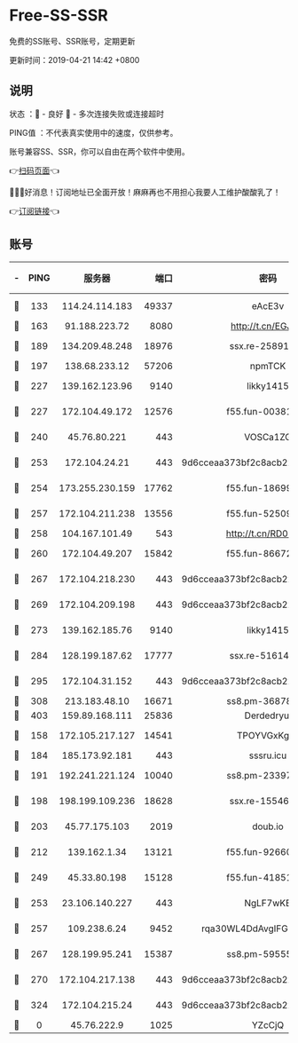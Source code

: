 # Free-SS-SSR

免费的SS账号、SSR账号，定期更新

更新时间：2019-04-21 14:42 +0800

## 说明

状态     ：🙂 - 良好 🙁 - 多次连接失败或连接超时

PING值   ：不代表真实使用中的速度，仅供参考。

账号兼容SS、SSR，你可以自由在两个软件中使用。

👉[扫码页面](https://liesauer.github.io/Free-SS-SSR/)👈

🎉🎉🎉好消息！订阅地址已全面开放！麻麻再也不用担心我要人工维护酸酸乳了！

👉[订阅链接](https://www.liesauer.net/yogurt/subscribe?ACCESS_TOKEN=DAYxR3mMaZAsaqUb)👈

## 账号

|-|PING|服务器|端口|密码|加密方式|区域|
|:----:|:----:|:-----:|-----:|:----:|:----:|:----:|
|🙂|133|114.24.114.183|49337|eAcE3v|chacha20-ietf|TW|
|🙂|163|91.188.223.72|8080|http://t.cn/EGJIyrl|rc4-md5|RU|
|🙂|189|134.209.48.248|18976|ssx.re-25891402|aes-256-cfb|US|
|🙂|197|138.68.233.12|57206|npmTCK|rc4-md5|US|
|🙂|227|139.162.123.96|9140|likky1415|aes-256-cfb|JP|
|🙂|227|172.104.49.172|12576|f55.fun-00381492|aes-256-cfb|SG|
|🙂|240|45.76.80.221|443|VOSCa1ZG|aes-256-cfb|DE|
|🙂|253|172.104.24.21|443|9d6cceaa373bf2c8acb22e60b6a58be6|aes-256-cfb|US|
|🙂|254|173.255.230.159|17762|f55.fun-18699425|aes-256-cfb|US|
|🙂|257|172.104.211.238|13556|f55.fun-52509074|aes-256-cfb|US|
|🙂|258|104.167.101.49|543|http://t.cn/RD0D7sx|rc4-md5|CA|
|🙂|260|172.104.49.207|15842|f55.fun-86672367|aes-256-cfb|SG|
|🙂|267|172.104.218.230|443|9d6cceaa373bf2c8acb22e60b6a58be6|aes-256-cfb|US|
|🙂|269|172.104.209.198|443|9d6cceaa373bf2c8acb22e60b6a58be6|aes-256-cfb|US|
|🙂|273|139.162.185.76|9140|likky1415|aes-256-cfb|DE|
|🙂|284|128.199.187.62|17777|ssx.re-51614706|aes-256-cfb|SG|
|🙂|295|172.104.31.152|443|9d6cceaa373bf2c8acb22e60b6a58be6|aes-256-cfb|US|
|🙂|308|213.183.48.10|16671|ss8.pm-36878004|rc4-md5|RU|
|🙂|403|159.89.168.111|25836|Derdedryuj|chacha20|IN|
|🙂|158|172.105.217.127|14541|TPOYVGxKglpi|aes-256-cfb|JP|
|🙂|184|185.173.92.181|443|sssru.icu|rc4-md5|RU|
|🙂|191|192.241.221.124|10040|ss8.pm-23397099|aes-256-cfb|US|
|🙂|198|198.199.109.236|18628|ssx.re-15546219|aes-256-cfb|US|
|🙂|203|45.77.175.103|2019|doub.io|aes-128-ctr|SG|
|🙂|212|139.162.1.34|13121|f55.fun-92660214|aes-256-cfb|SG|
|🙂|249|45.33.80.198|15128|f55.fun-41851315|aes-256-cfb|US|
|🙂|253|23.106.140.227|443|NgLF7wKB|aes-256-cfb|US|
|🙂|257|109.238.6.24|9452|rqa30WL4DdAvgIFG6Fs3znzTa|aes-256-cfb|FR|
|🙂|267|128.199.95.241|15387|ss8.pm-59555042|aes-256-cfb|SG|
|🙂|270|172.104.217.138|443|9d6cceaa373bf2c8acb22e60b6a58be6|aes-256-cfb|US|
|🙁|324|172.104.215.24|443|9d6cceaa373bf2c8acb22e60b6a58be6|aes-256-cfb|US|
|🙁|0|45.76.222.9|1025|YZcCjQ|rc4-md5|JP|
